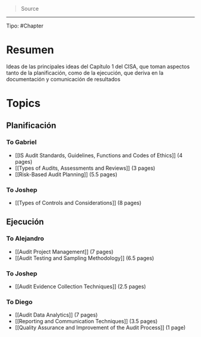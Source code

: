 > Source
--- 

Tipo: #Chapter

# Resumen
Ideas de las principales ideas del Capítulo 1 del CISA, que toman aspectos tanto de la planificación, como de la ejecución, que deriva en la documentación y comunicación de resultados
# Topics

## Planificación
### To Gabriel
* [[IS Audit Standards, Guidelines, Functions and Codes of Ethics]] (4 pages)
* [[Types of Audits, Assessments and Reviews]] (3 pages)
* [[Risk-Based Audit Planning]] (5.5 pages)
### To Joshep
* [[Types of Controls and Considerations]] (8 pages)

## Ejecución
### To Alejandro
* [[Audit Project Management]] (7 pages)
* [[Audit Testing and Sampling Methodology]] (6.5 pages)
### To Joshep
* [[Audit Evidence Collection Techniques]] (2.5 pages)

### To Diego
* [[Audit Data Analytics]] (7 pages)
* [[Reporting and Communication Techniques]] (3.5 pages)
* [[Quality Assurance and Improvement of the Audit Process]] (1 page)